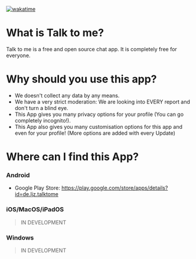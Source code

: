 [![wakatime](https://wakatime.com/badge/github/LJZApps/talk-to-me.svg)](https://wakatime.com/badge/github/LJZApps/talk-to-me)
# What is Talk to me?
Talk to me is a free and open source chat app. It is completely free for everyone.

# Why should you use this app?
- We doesn't collect any data by any means.
- We have a very strict moderation: We are looking into EVERY report and don't turn a blind eye.
- This App gives you many privacy options for your profile (You can go completely incognito!).
- This App also gives you many customisation options for this app and even for your profile! (More options are added with every Update)

# Where can I find this App?
### Android
- Google Play Store: https://play.google.com/store/apps/details?id=de.ljz.talktome

### iOS/MacOS/iPadOS
> IN DEVELOPMENT

### Windows
> IN DEVELOPMENT
